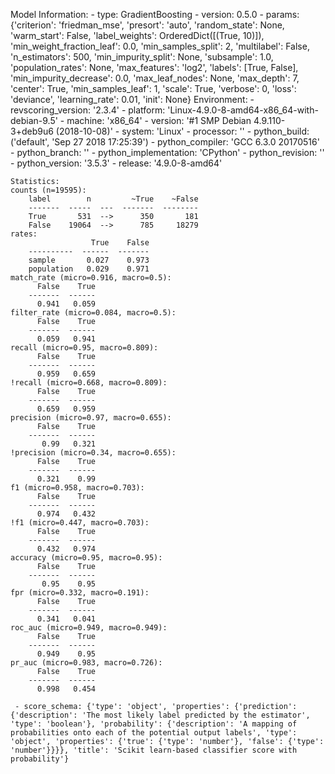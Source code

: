 Model Information:
	 - type: GradientBoosting
	 - version: 0.5.0
	 - params: {'criterion': 'friedman_mse', 'presort': 'auto', 'random_state': None, 'warm_start': False, 'label_weights': OrderedDict([(True, 10)]), 'min_weight_fraction_leaf': 0.0, 'min_samples_split': 2, 'multilabel': False, 'n_estimators': 500, 'min_impurity_split': None, 'subsample': 1.0, 'population_rates': None, 'max_features': 'log2', 'labels': [True, False], 'min_impurity_decrease': 0.0, 'max_leaf_nodes': None, 'max_depth': 7, 'center': True, 'min_samples_leaf': 1, 'scale': True, 'verbose': 0, 'loss': 'deviance', 'learning_rate': 0.01, 'init': None}
	Environment:
	 - revscoring_version: '2.3.4'
	 - platform: 'Linux-4.9.0-8-amd64-x86_64-with-debian-9.5'
	 - machine: 'x86_64'
	 - version: '#1 SMP Debian 4.9.110-3+deb9u6 (2018-10-08)'
	 - system: 'Linux'
	 - processor: ''
	 - python_build: ('default', 'Sep 27 2018 17:25:39')
	 - python_compiler: 'GCC 6.3.0 20170516'
	 - python_branch: ''
	 - python_implementation: 'CPython'
	 - python_revision: ''
	 - python_version: '3.5.3'
	 - release: '4.9.0-8-amd64'
	
	Statistics:
	counts (n=19595):
		label        n         ~True    ~False
		-------  -----  ---  -------  --------
		True       531  -->      350       181
		False    19064  -->      785     18279
	rates:
		              True    False
		----------  ------  -------
		sample       0.027    0.973
		population   0.029    0.971
	match_rate (micro=0.916, macro=0.5):
		  False    True
		-------  ------
		  0.941   0.059
	filter_rate (micro=0.084, macro=0.5):
		  False    True
		-------  ------
		  0.059   0.941
	recall (micro=0.95, macro=0.809):
		  False    True
		-------  ------
		  0.959   0.659
	!recall (micro=0.668, macro=0.809):
		  False    True
		-------  ------
		  0.659   0.959
	precision (micro=0.97, macro=0.655):
		  False    True
		-------  ------
		   0.99   0.321
	!precision (micro=0.34, macro=0.655):
		  False    True
		-------  ------
		  0.321    0.99
	f1 (micro=0.958, macro=0.703):
		  False    True
		-------  ------
		  0.974   0.432
	!f1 (micro=0.447, macro=0.703):
		  False    True
		-------  ------
		  0.432   0.974
	accuracy (micro=0.95, macro=0.95):
		  False    True
		-------  ------
		   0.95    0.95
	fpr (micro=0.332, macro=0.191):
		  False    True
		-------  ------
		  0.341   0.041
	roc_auc (micro=0.949, macro=0.949):
		  False    True
		-------  ------
		  0.949    0.95
	pr_auc (micro=0.983, macro=0.726):
		  False    True
		-------  ------
		  0.998   0.454
	
	 - score_schema: {'type': 'object', 'properties': {'prediction': {'description': 'The most likely label predicted by the estimator', 'type': 'boolean'}, 'probability': {'description': 'A mapping of probabilities onto each of the potential output labels', 'type': 'object', 'properties': {'true': {'type': 'number'}, 'false': {'type': 'number'}}}}, 'title': 'Scikit learn-based classifier score with probability'}

